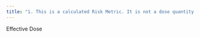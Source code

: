 ```yaml
---
title: "1. This is a calculated Risk Metric. It is not a dose quantity per say  2. Effective Dose takes into account the sensitivity of the irradiated organs   3. Effective Dose = Organ absorbed dose * the tissue weighting factor  4. Tissue weighting factor = sensitivity of the organ to radiation  5. Total effective dose = sum of all these products  6. Calculated based on: -absorbed dose -harm level of the radiation type -sensitivity of the organs  7. Gives an idea of long term patient risks and can be used to compare the risk of different types of exams (head CT versus Nuc Med study"
---
```

Effective Dose

